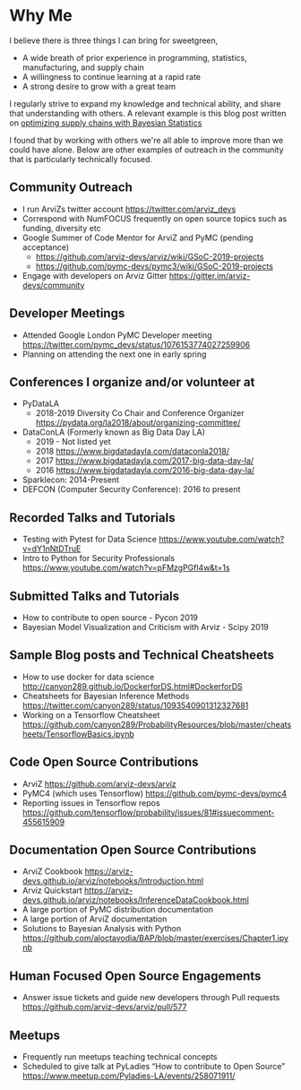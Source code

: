 # Why Me

I believe there is three things I can bring for sweetgreen,

* A wide breath of prior experience in programming, statistics, manufacturing, and supply chain
* A willingness to continue learning at a rapid rate
* A strong desire to grow with a great team

I regularly strive to expand my knowledge and technical ability,
and share that understanding with others. A relevant example
is this blog post written on 
[optimizing supply chains with Bayesian Statistics](http://canyon289.github.io/BayesianDecisionMaking.html#bayesian-decision-making-in-supply-chain)

I found that by working with others we're all able to improve more than
we could have alone. Below are other examples of outreach in the
community that is particularly technically focused.

## Community Outreach
* I run ArviZs twitter account https://twitter.com/arviz_devs
* Correspond with NumFOCUS frequently on open source topics such as funding, diversity etc
* Google Summer of Code Mentor for ArviZ and PyMC (pending acceptance)
    * https://github.com/arviz-devs/arviz/wiki/GSoC-2019-projects
    * https://github.com/pymc-devs/pymc3/wiki/GSoC-2019-projects
* Engage with developers on Arviz Gitter https://gitter.im/arviz-devs/community

## Developer Meetings
* Attended Google London PyMC Developer meeting https://twitter.com/pymc_devs/status/1076153774027259906
* Planning on attending the next one in early spring

## Conferences I organize and/or volunteer at
* PyDataLA 
    * 2018-2019 Diversity Co Chair and Conference Organizer
        https://pydata.org/la2018/about/organizing-committee/ 
* DataConLA (Formerly known as Big Data Day LA)
    * 2019 - Not listed yet
    * 2018 https://www.bigdatadayla.com/dataconla2018/
    * 2017 https://www.bigdatadayla.com/2017-big-data-day-la/
    * 2016 https://www.bigdatadayla.com/2016-big-data-day-la/
* Sparklecon: 2014-Present
* DEFCON (Computer Security Conference): 2016 to present

## Recorded Talks and Tutorials
* Testing with Pytest for Data Science https://www.youtube.com/watch?v=dY1nNtDTruE
* Intro to Python for Security Professionals https://www.youtube.com/watch?v=pFMzgPGfl4w&t=1s

## Submitted Talks and Tutorials
* How to contribute to open source - Pycon 2019
* Bayesian Model Visualization and Criticism with Arviz - Scipy 2019

## Sample Blog posts and Technical Cheatsheets
* How to use docker for data science http://canyon289.github.io/DockerforDS.html#DockerforDS
* Cheatsheets for Bayesian Inference Methods https://twitter.com/canyon289/status/1093540901312327681
* Working on a Tensorflow Cheatsheet https://github.com/canyon289/ProbabilityResources/blob/master/cheatsheets/TensorflowBasics.ipynb

## Code Open Source Contributions
* ArviZ https://github.com/arviz-devs/arviz
* PyMC4 (which uses Tensorflow) https://github.com/pymc-devs/pymc4
* Reporting issues in Tensorflow repos https://github.com/tensorflow/probability/issues/81#issuecomment-455615909

## Documentation Open Source Contributions
* ArviZ Cookbook https://arviz-devs.github.io/arviz/notebooks/Introduction.html
* Arviz Quickstart https://arviz-devs.github.io/arviz/notebooks/InferenceDataCookbook.html
* A large portion of PyMC distribution documentation
* A large portion of ArviZ documentation
* Solutions to Bayesian Analysis with Python https://github.com/aloctavodia/BAP/blob/master/exercises/Chapter1.ipynb

## Human Focused Open Source Engagements
* Answer issue tickets and guide new developers through Pull requests https://github.com/arviz-devs/arviz/pull/577

## Meetups
* Frequently run meetups teaching technical concepts
* Scheduled to give talk at PyLadies “How to contribute to Open Source” https://www.meetup.com/Pyladies-LA/events/258071911/
